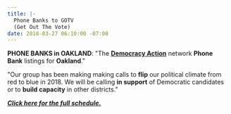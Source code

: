 ```yaml
---
title: |-
  Phone Banks to GOTV
  (Get Out The Vote)
date: 2018-03-27 06:10:00 -07:00
---
```


**PHONE BANKS in OAKLAND**:
"The [**Democracy Action**](https://demaction.us/) network **Phone Bank** listings for **Oakland**."

"Our group has been making making calls to **flip** our political climate from red to blue in 2018.  We will be calling **in support** of Democratic candidates or to **build capacity** in other districts."

[***Click here for the full schedule.***](https://demaction.us/)



 
